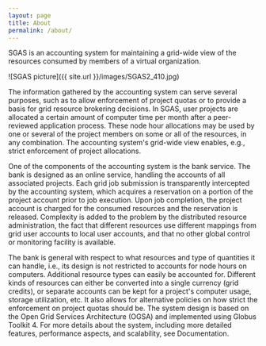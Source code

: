 ```yaml
---
layout: page
title: About
permalink: /about/
---
```


SGAS is an accounting system for maintaining a grid-wide view of the
resources consumed by members of a virtual organization.

![SGAS picture]({{ site.url }}/images/SGAS2_410.jpg)

The information gathered by the accounting system can serve several
purposes, such as to allow enforcement of project quotas or to provide a
basis for grid resource brokering decisions. In SGAS, user projects are
allocated a certain amount of computer time per month after a peer-reviewed
application process. These node hour allocations may be used by one or
several of the project members on some or all of the resources, in any
combination. The accounting system's grid-wide view enables, e.g., strict
enforcement of project allocations.

One of the components of the accounting system is the bank service. The
bank is designed as an online service, handling the accounts of all
associated projects. Each grid job submission is transparently intercepted
by the accounting system, which acquires a reservation on a portion of the
project account prior to job execution. Upon job completion, the project
account is charged for the consumed resources and the reservation is
released. Complexity is added to the problem by the distributed resource
administration, the fact that different resources use different mappings
from grid user accounts to local user accounts, and that no other global
control or monitoring facility is available.

The bank is general with respect to what resources and type of quantities
it can handle, i.e., its design is not restricted to accounts for node
hours on computers. Additional resource types can easily be accounted for.
Different kinds of resources can either be converted into a single currency
(grid credits), or separate accounts can be kept for a project's computer
usage, storage utilization, etc. It also allows for alternative policies on
how strict the enforcement on project quotas should be. The system design
is based on the Open Grid Services Architecture (OGSA) and implemented
using Globus Toolkit 4. For more details about the system, including more
detailed features, performance aspects, and scalability, see Documentation.
